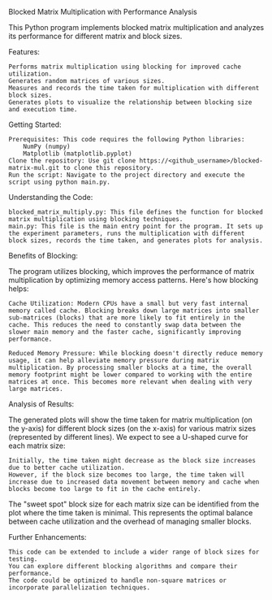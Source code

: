 Blocked Matrix Multiplication with Performance Analysis

This Python program implements blocked matrix multiplication and analyzes its performance for different matrix and block sizes.

Features:

    Performs matrix multiplication using blocking for improved cache utilization.
    Generates random matrices of various sizes.
    Measures and records the time taken for multiplication with different block sizes.
    Generates plots to visualize the relationship between blocking size and execution time.

Getting Started:

    Prerequisites: This code requires the following Python libraries:
        NumPy (numpy)
        Matplotlib (matplotlib.pyplot)
    Clone the repository: Use git clone https://<github_username>/blocked-matrix-mul.git to clone this repository.
    Run the script: Navigate to the project directory and execute the script using python main.py.

Understanding the Code:

    blocked_matrix_multiply.py: This file defines the function for blocked matrix multiplication using blocking techniques.
    main.py: This file is the main entry point for the program. It sets up the experiment parameters, runs the multiplication with different block sizes, records the time taken, and generates plots for analysis.

Benefits of Blocking:

The program utilizes blocking, which improves the performance of matrix multiplication by optimizing memory access patterns. Here's how blocking helps:

    Cache Utilization: Modern CPUs have a small but very fast internal memory called cache. Blocking breaks down large matrices into smaller sub-matrices (blocks) that are more likely to fit entirely in the cache. This reduces the need to constantly swap data between the slower main memory and the faster cache, significantly improving performance.

    Reduced Memory Pressure: While blocking doesn't directly reduce memory usage, it can help alleviate memory pressure during matrix multiplication. By processing smaller blocks at a time, the overall memory footprint might be lower compared to working with the entire matrices at once. This becomes more relevant when dealing with very large matrices.

Analysis of Results:

The generated plots will show the time taken for matrix multiplication (on the y-axis) for different block sizes (on the x-axis) for various matrix sizes (represented by different lines). We expect to see a U-shaped curve for each matrix size:

    Initially, the time taken might decrease as the block size increases due to better cache utilization.
    However, if the block size becomes too large, the time taken will increase due to increased data movement between memory and cache when blocks become too large to fit in the cache entirely.

The "sweet spot" block size for each matrix size can be identified from the plot where the time taken is minimal. This represents the optimal balance between cache utilization and the overhead of managing smaller blocks.

Further Enhancements:

    This code can be extended to include a wider range of block sizes for testing.
    You can explore different blocking algorithms and compare their performance.
    The code could be optimized to handle non-square matrices or incorporate parallelization techniques.
